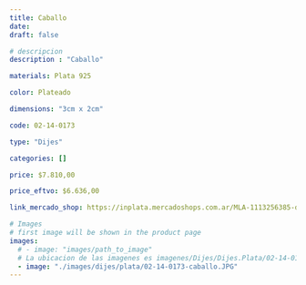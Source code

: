 ```yaml
---
title: Caballo
date: 
draft: false

# descripcion
description : "Caballo"

materials: Plata 925

color: Plateado

dimensions: "3cm x 2cm"

code: 02-14-0173

type: "Dijes"

categories: []

price: $7.810,00

price_eftvo: $6.636,00

link_mercado_shop: https://inplata.mercadoshops.com.ar/MLA-1113256385-dije-de-plata-925-caballo-equino-_JM

# Images
# first image will be shown in the product page
images:
  # - image: "images/path_to_image"
  # La ubicacion de las imagenes es imagenes/Dijes/Dijes.Plata/02-14-0173-caballo
  - image: "./images/dijes/plata/02-14-0173-caballo.JPG"
---
```

